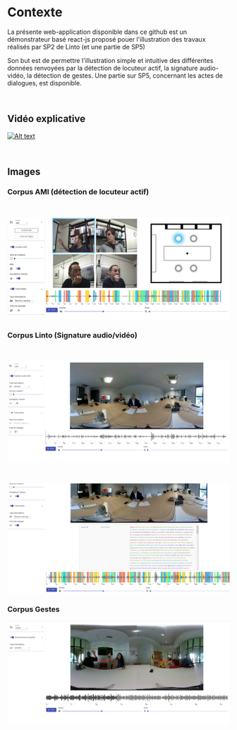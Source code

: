# Contexte

La présente web-application disponible dans ce github est un démonstrateur basé react-js proposé pouer l'illustration des travaux réalisés par SP2 de Linto (et une partie de SP5)

Son but est de permettre l'illustration simple et intuitive des différentes données renvoyées par la détection de locuteur actif, la signature audio-vidéo, la détection de gestes. Une partie sur SP5, concernant les actes de dialogues, est disponible.

<br>

## Vidéo explicative

[![Alt text](https://img.youtube.com/vi/ubec8Iwd8I8/0.jpg)](https://www.youtube.com/watch?v=ubec8Iwd8I8)

<br>

## Images

### Corpus AMI (détection de locuteur actif)

<br>

![Démo corpus AMI ](images/contexte_1.png)

### Corpus Linto (Signature audio/vidéo)

<br>

![Démo corpus Linto](images/contexte_2_1.png)

<br>

![Démo corpus Linto](images/contexte_2_2.png)

### Corpus Gestes

![Démo corpus Geste](images/contexte_3.png)

